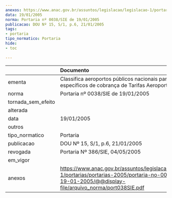 ```yaml
---
anexos: https://www.anac.gov.br/assuntos/legislacao/legislacao-1/portarias/portarias-2005/portaria-no-0038-sie-de-19-01-2005/@@display-file/arquivo_norma/port038SIE.pdf
data: 19/01/2005
norma: Portaria nº 0038/SIE de 19/01/2005
publicacao: DOU Nº 15, S/1, p.6, 21/01/2005
tags:
- portaria
tipo_normatico: Portaria
hide: 
- toc 
 
---
```


|                    | Documento                                                                                                                                                        |
|:-------------------|:-----------------------------------------------------------------------------------------------------------------------------------------------------------------|
| ementa             | Classifica aeroportos públicos nacionais para fins específicos de cobrança de Tarifas Aeroportuárias.                                                            |
| norma              | Portaria nº 0038/SIE de 19/01/2005                                                                                                                               |
| tornada_sem_efeito |                                                                                                                                                                  |
| alterada           |                                                                                                                                                                  |
| data               | 19/01/2005                                                                                                                                                       |
| outros             |                                                                                                                                                                  |
| tipo_normatico     | Portaria                                                                                                                                                         |
| publicacao         | DOU Nº 15, S/1, p.6, 21/01/2005                                                                                                                                  |
| revogada           | Portaria Nº 386/SIE, 04/05/2005                                                                                                                                  |
| em_vigor           |                                                                                                                                                                  |
| anexos             | https://www.anac.gov.br/assuntos/legislacao/legislacao-1/portarias/portarias-2005/portaria-no-0038-sie-de-19-01-2005/@@display-file/arquivo_norma/port038SIE.pdf |